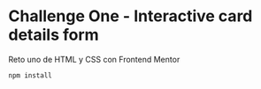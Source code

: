 # Challenge One - Interactive card details form

Reto uno de HTML y CSS con Frontend Mentor

```bash
npm install
```
